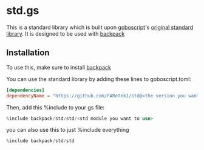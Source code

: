 # std.gs
This is a standard library which is built upon [goboscript](https://github.com/aspizu/goboscript)'s [original standard library](https://github.com/aspizu/goboscript/tree/523b4aa68530e504c125d48121307430db6a236f/std).
It is designed to be used with [backpack](https://github.com/aspizu/backpack)

## Installation
To use this, make sure to install [backpack](https://github.com/aspizu/backpack)

You can use the standard library by adding these lines to goboscript.toml:
```toml
[dependencies]
dependencyName = "https://github.com/FAReTek1/std@<the version you want to use>"
```

Then, add this %include to your gs file:
```rs
%include backpack/std/std/<std module you want to use>
```
you can also use this to just %include everything
```rs
%include backpack/std/std
```
